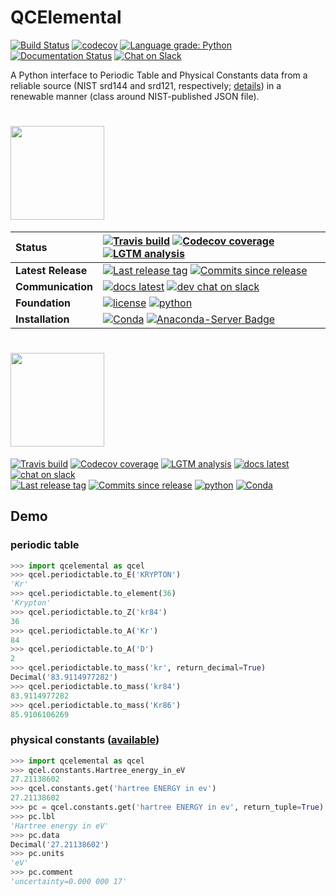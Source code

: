 # QCElemental

[![Build Status](https://travis-ci.org/MolSSI/QCElemental.svg?branch=master)](https://travis-ci.org/MolSSI/QCElemental)
[![codecov](https://codecov.io/gh/MolSSI/QCElemental/branch/master/graph/badge.svg)](https://codecov.io/gh/MolSSI/QCElemental)
[![Language grade: Python](https://img.shields.io/lgtm/grade/python/g/MolSSI/QCElemental.svg?logo=lgtm&logoWidth=18)](https://lgtm.com/projects/g/MolSSI/QCElemental/context:python)
[![Documentation Status](https://readthedocs.org/projects/qcelemental/badge/?version=latest)](https://qcelemental.readthedocs.io/en/latest/?badge=latest)
[![Chat on Slack](https://img.shields.io/badge/chat-on_slack-green.svg?longCache=true&style=flat&logo=slack)](https://join.slack.com/t/qcdb/shared_invite/enQtNDIzNTQ2OTExODk0LWM3OTgxN2ExYTlkMTlkZjA0OTExZDlmNGRlY2M4NWJlNDlkZGQyYWUxOTJmMzc3M2VlYzZjMjgxMDRkYzFmOTE)

A Python interface to Periodic Table and Physical Constants data from
a reliable source (NIST srd144 and srd121, respectively;
[details](nist_data/README.md)) in a renewable
manner (class around NIST-published JSON file).

# <img src="https://github.com/psi4/psi4media/blob/master/logos-psi4/psi4square.png" height=150>

| **Status** | [![Travis build](https://img.shields.io/travis/MolSSI/QCElemental/master.svg)](https://travis-ci.org/MolSSI/QCElemental)  [![Codecov coverage](https://codecov.io/gh/MolSSI/QCElemental/branch/master/graph/badge.svg)](https://codecov.io/gh/MolSSI/QCElemental) [![LGTM analysis](https://img.shields.io/lgtm/grade/python/g/MolSSI/QCElemental.svg?logo=lgtm&logoWidth=18)](https://lgtm.com/projects/g/MolSSI/QCElemental/context:python) |
| :------ | :------- |
| **Latest Release** | [![Last release tag](https://img.shields.io/github/release/MolSSI/QCElemental.svg)](https://github.com/MolSSI/QCElemental/releases) [![Commits since release](https://img.shields.io/github/commits-since/MolSSI/QCElemental/v1.2.svg)](https://github.com/MolSSI/QCElemental/releases/tag/v1.2) |
| **Communication** | [![docs latest](https://img.shields.io/badge/docs-latest-5077AB.svg?logo=read%20the%20docs)](https://readthedocs.org/projects/qcelemental/badge/?version=latest) [![dev chat on slack](https://img.shields.io/badge/chat-on_slack-808493.svg?logo=slack)](https://join.slack.com/t/qcdb/shared_invite/enQtNDIzNTQ2OTExODk0LWM3OTgxN2ExYTlkMTlkZjA0OTExZDlmNGRlY2M4NWJlNDlkZGQyYWUxOTJmMzc3M2VlYzZjMjgxMDRkYzFmOTE) |
| **Foundation** | [![license](https://img.shields.io/github/license/MolSSI/QCElemental.svg)](https://opensource.org/licenses/LGPL-3.0)  [![python](https://img.shields.io/badge/python-3.5+-blue.svg)](http://psicode.org/psi4manual/master/introduction.html#supported-systems) |
| **Installation** | [![Conda](https://img.shields.io/conda/v/psi4/qcelemental.svg)](https://anaconda.org/psi4/qcelemental) [![Anaconda-Server Badge](https://anaconda.org/psi4/qcelemental/badges/latest_release_relative_date.svg)](https://anaconda.org/psi4/qcelemental) |

# <img src="https://github.com/psi4/psi4media/blob/master/logos-psi4/psi4square.png" height=150>

[![Travis build](https://img.shields.io/travis/MolSSI/QCElemental/master.svg)](https://travis-ci.org/MolSSI/QCElemental) 
[![Codecov coverage](https://codecov.io/gh/MolSSI/QCElemental/branch/master/graph/badge.svg)](https://codecov.io/gh/MolSSI/QCElemental) 
[![LGTM analysis](https://img.shields.io/lgtm/grade/python/g/MolSSI/QCElemental.svg?logo=lgtm&logoWidth=18)](https://lgtm.com/projects/g/MolSSI/QCElemental/context:python)
[![docs latest](https://img.shields.io/badge/docs-latest-5077AB.svg?logo=read%20the%20docs)](https://readthedocs.org/projects/qcelemental/badge/?version=latest) 
[![chat on slack](https://img.shields.io/badge/chat-on_slack-808493.svg?logo=slack)](https://join.slack.com/t/qcdb/shared_invite/enQtNDIzNTQ2OTExODk0LWM3OTgxN2ExYTlkMTlkZjA0OTExZDlmNGRlY2M4NWJlNDlkZGQyYWUxOTJmMzc3M2VlYzZjMjgxMDRkYzFmOTE) 
<br>
[![Last release tag](https://img.shields.io/github/release/MolSSI/QCElemental.svg)](https://github.com/MolSSI/QCElemental/releases) 
[![Commits since release](https://img.shields.io/github/commits-since/MolSSI/QCElemental/v1.2.svg)](https://github.com/MolSSI/QCElemental/releases/tag/v1.2)
[![python](https://img.shields.io/badge/python-3.5+-blue.svg)](http://python3statement.org/)
[![Conda](https://img.shields.io/conda/v/psi4/qcelemental.svg)](https://anaconda.org/psi4/qcelemental)

## Demo

### periodic table
```python
>>> import qcelemental as qcel
>>> qcel.periodictable.to_E('KRYPTON')
'Kr'
>>> qcel.periodictable.to_element(36)
'Krypton'
>>> qcel.periodictable.to_Z('kr84')
36
>>> qcel.periodictable.to_A('Kr')
84
>>> qcel.periodictable.to_A('D')
2
>>> qcel.periodictable.to_mass('kr', return_decimal=True)
Decimal('83.9114977282')
>>> qcel.periodictable.to_mass('kr84')
83.9114977282
>>> qcel.periodictable.to_mass('Kr86')
85.9106106269
```

### physical constants ([available](https://physics.nist.gov/cuu/Constants/Table/allascii.txt))
```python
>>> import qcelemental as qcel
>>> qcel.constants.Hartree_energy_in_eV
27.21138602
>>> qcel.constants.get('hartree ENERGY in ev')
27.21138602
>>> pc = qcel.constants.get('hartree ENERGY in ev', return_tuple=True)
>>> pc.lbl
'Hartree energy in eV'
>>> pc.data
Decimal('27.21138602')
>>> pc.units
'eV'
>>> pc.comment
'uncertainty=0.000 000 17'
```

